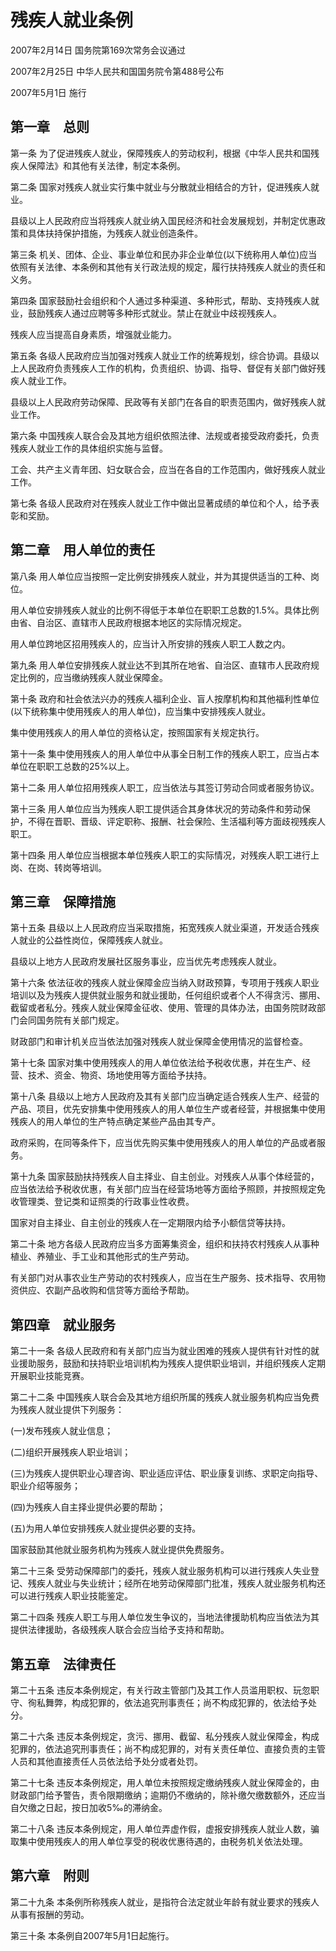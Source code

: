 # 残疾人就业条例

2007年2月14日 国务院第169次常务会议通过

2007年2月25日 中华人民共和国国务院令第488号公布

2007年5月1日 施行

<!-- INFO END -->

## 第一章　总则

第一条 为了促进残疾人就业，保障残疾人的劳动权利，根据《中华人民共和国残疾人保障法》和其他有关法律，制定本条例。

第二条 国家对残疾人就业实行集中就业与分散就业相结合的方针，促进残疾人就业。

县级以上人民政府应当将残疾人就业纳入国民经济和社会发展规划，并制定优惠政策和具体扶持保护措施，为残疾人就业创造条件。

第三条 机关、团体、企业、事业单位和民办非企业单位(以下统称用人单位)应当依照有关法律、本条例和其他有关行政法规的规定，履行扶持残疾人就业的责任和义务。

第四条 国家鼓励社会组织和个人通过多种渠道、多种形式，帮助、支持残疾人就业，鼓励残疾人通过应聘等多种形式就业。禁止在就业中歧视残疾人。

残疾人应当提高自身素质，增强就业能力。

第五条 各级人民政府应当加强对残疾人就业工作的统筹规划，综合协调。县级以上人民政府负责残疾人工作的机构，负责组织、协调、指导、督促有关部门做好残疾人就业工作。

县级以上人民政府劳动保障、民政等有关部门在各自的职责范围内，做好残疾人就业工作。

第六条 中国残疾人联合会及其地方组织依照法律、法规或者接受政府委托，负责残疾人就业工作的具体组织实施与监督。

工会、共产主义青年团、妇女联合会，应当在各自的工作范围内，做好残疾人就业工作。

第七条 各级人民政府对在残疾人就业工作中做出显著成绩的单位和个人，给予表彰和奖励。

## 第二章　用人单位的责任

第八条 用人单位应当按照一定比例安排残疾人就业，并为其提供适当的工种、岗位。

用人单位安排残疾人就业的比例不得低于本单位在职职工总数的1.5%。具体比例由省、自治区、直辖市人民政府根据本地区的实际情况规定。

用人单位跨地区招用残疾人的，应当计入所安排的残疾人职工人数之内。

第九条 用人单位安排残疾人就业达不到其所在地省、自治区、直辖市人民政府规定比例的，应当缴纳残疾人就业保障金。

第十条 政府和社会依法兴办的残疾人福利企业、盲人按摩机构和其他福利性单位(以下统称集中使用残疾人的用人单位)，应当集中安排残疾人就业。

集中使用残疾人的用人单位的资格认定，按照国家有关规定执行。

第十一条 集中使用残疾人的用人单位中从事全日制工作的残疾人职工，应当占本单位在职职工总数的25%以上。

第十二条 用人单位招用残疾人职工，应当依法与其签订劳动合同或者服务协议。

第十三条 用人单位应当为残疾人职工提供适合其身体状况的劳动条件和劳动保护，不得在晋职、晋级、评定职称、报酬、社会保险、生活福利等方面歧视残疾人职工。

第十四条 用人单位应当根据本单位残疾人职工的实际情况，对残疾人职工进行上岗、在岗、转岗等培训。

## 第三章　保障措施

第十五条 县级以上人民政府应当采取措施，拓宽残疾人就业渠道，开发适合残疾人就业的公益性岗位，保障残疾人就业。

县级以上地方人民政府发展社区服务事业，应当优先考虑残疾人就业。

第十六条 依法征收的残疾人就业保障金应当纳入财政预算，专项用于残疾人职业培训以及为残疾人提供就业服务和就业援助，任何组织或者个人不得贪污、挪用、截留或者私分。残疾人就业保障金征收、使用、管理的具体办法，由国务院财政部门会同国务院有关部门规定。

财政部门和审计机关应当依法加强对残疾人就业保障金使用情况的监督检查。

第十七条 国家对集中使用残疾人的用人单位依法给予税收优惠，并在生产、经营、技术、资金、物资、场地使用等方面给予扶持。

第十八条 县级以上地方人民政府及其有关部门应当确定适合残疾人生产、经营的产品、项目，优先安排集中使用残疾人的用人单位生产或者经营，并根据集中使用残疾人的用人单位的生产特点确定某些产品由其专产。

政府采购，在同等条件下，应当优先购买集中使用残疾人的用人单位的产品或者服务。

第十九条 国家鼓励扶持残疾人自主择业、自主创业。对残疾人从事个体经营的，应当依法给予税收优惠，有关部门应当在经营场地等方面给予照顾，并按照规定免收管理类、登记类和证照类的行政事业性收费。

国家对自主择业、自主创业的残疾人在一定期限内给予小额信贷等扶持。

第二十条 地方各级人民政府应当多方面筹集资金，组织和扶持农村残疾人从事种植业、养殖业、手工业和其他形式的生产劳动。

有关部门对从事农业生产劳动的农村残疾人，应当在生产服务、技术指导、农用物资供应、农副产品收购和信贷等方面给予帮助。

## 第四章　就业服务

第二十一条 各级人民政府和有关部门应当为就业困难的残疾人提供有针对性的就业援助服务，鼓励和扶持职业培训机构为残疾人提供职业培训，并组织残疾人定期开展职业技能竞赛。

第二十二条 中国残疾人联合会及其地方组织所属的残疾人就业服务机构应当免费为残疾人就业提供下列服务：

(一)发布残疾人就业信息；

(二)组织开展残疾人职业培训；

(三)为残疾人提供职业心理咨询、职业适应评估、职业康复训练、求职定向指导、职业介绍等服务；

(四)为残疾人自主择业提供必要的帮助；

(五)为用人单位安排残疾人就业提供必要的支持。

国家鼓励其他就业服务机构为残疾人就业提供免费服务。

第二十三条 受劳动保障部门的委托，残疾人就业服务机构可以进行残疾人失业登记、残疾人就业与失业统计；经所在地劳动保障部门批准，残疾人就业服务机构还可以进行残疾人职业技能鉴定。

第二十四条 残疾人职工与用人单位发生争议的，当地法律援助机构应当依法为其提供法律援助，各级残疾人联合会应当给予支持和帮助。

## 第五章　法律责任

第二十五条 违反本条例规定，有关行政主管部门及其工作人员滥用职权、玩忽职守、徇私舞弊，构成犯罪的，依法追究刑事责任；尚不构成犯罪的，依法给予处分。

第二十六条 违反本条例规定，贪污、挪用、截留、私分残疾人就业保障金，构成犯罪的，依法追究刑事责任；尚不构成犯罪的，对有关责任单位、直接负责的主管人员和其他直接责任人员依法给予处分或者处罚。

第二十七条 违反本条例规定，用人单位未按照规定缴纳残疾人就业保障金的，由财政部门给予警告，责令限期缴纳；逾期仍不缴纳的，除补缴欠缴数额外，还应当自欠缴之日起，按日加收5‰的滞纳金。

第二十八条 违反本条例规定，用人单位弄虚作假，虚报安排残疾人就业人数，骗取集中使用残疾人的用人单位享受的税收优惠待遇的，由税务机关依法处理。

## 第六章　附则

第二十九条 本条例所称残疾人就业，是指符合法定就业年龄有就业要求的残疾人从事有报酬的劳动。

第三十条 本条例自2007年5月1日起施行。

